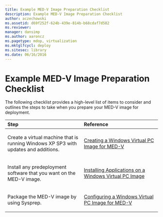 ```yaml
---
title: Example MED-V Image Preparation Checklist
description: Example MED-V Image Preparation Checklist
author: aczechowski
ms.assetid: d69f252f-624b-439e-814b-b68cdaf7d582
ms.reviewer: 
manager: dansimp
ms.author: aaroncz
ms.pagetype: mdop, virtualization
ms.mktglfcycl: deploy
ms.sitesec: library
ms.date: 06/16/2016
---
```



# Example MED-V Image Preparation Checklist


The following checklist provides a high-level list of items to consider and outlines the steps to take when you prepare your MED-V image for deployment.

<table>
<colgroup>
<col width="50%" />
<col width="50%" />
</colgroup>
<thead>
<tr class="header">
<th align="left">Step</th>
<th align="left">Reference</th>
</tr>
</thead>
<tbody>
<tr class="odd">
<td align="left"><p>Create a virtual machine that is running Windows XP SP3 with updates and additions.</p></td>
<td align="left"><p><a href="creating-a-windows-virtual-pc-image-for-med-v.md" data-raw-source="[Creating a Windows Virtual PC Image for MED-V](creating-a-windows-virtual-pc-image-for-med-v.md)">Creating a Windows Virtual PC Image for MED-V</a></p></td>
</tr>
<tr class="even">
<td align="left"><p>Install any predeployment software that you want on the MED-V image.</p></td>
<td align="left"><p><a href="installing-applications-on-a-windows-virtual-pc-image.md" data-raw-source="[Installing Applications on a Windows Virtual PC Image](installing-applications-on-a-windows-virtual-pc-image.md)">Installing Applications on a Windows Virtual PC Image</a></p></td>
</tr>
<tr class="odd">
<td align="left"><p>Package the MED-V image by using Sysprep.</p></td>
<td align="left"><p><a href="configuring-a-windows-virtual-pc-image-for-med-v.md" data-raw-source="[Configuring a Windows Virtual PC Image for MED-V](configuring-a-windows-virtual-pc-image-for-med-v.md)">Configuring a Windows Virtual PC Image for MED-V</a></p></td>
</tr>
</tbody>
</table>

 

 

 





